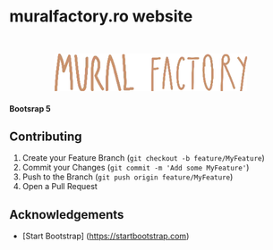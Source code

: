 # muralfactory.ro website

<!-- LOGO -->
<br />
<p align="center">
  <a href="https://muralfactory.ro">
    <img src="assets/img/navbar-logo-mural-factory.webp" alt="Logo MURAL FACTORY">
  </a>
</p>

#### Bootsrap 5

## Contributing

1. Create your Feature Branch (`git checkout -b feature/MyFeature`)
2. Commit your Changes (`git commit -m 'Add some MyFeature'`)
3. Push to the Branch (`git push origin feature/MyFeature`)
4. Open a Pull Request

## Acknowledgements

-   [Start Bootstrap] (https://startbootstrap.com)

